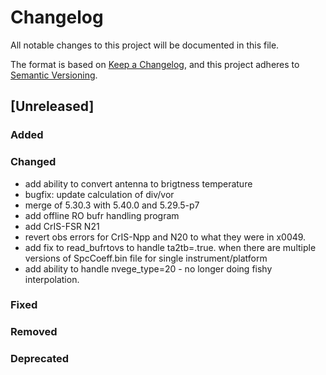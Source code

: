 # Changelog

All notable changes to this project will be documented in this file.

The format is based on [Keep a Changelog](https://keepachangelog.com/en/1.0.0/),
and this project adheres to [Semantic Versioning](https://semver.org/spec/v2.0.0.html).

## [Unreleased]

### Added

### Changed

- add ability to convert antenna to brigtness temperature
- bugfix: update calculation of div/vor
- merge of 5.30.3 with 5.40.0 and 5.29.5-p7
- add offline RO bufr handling program
- add CrIS-FSR N21
- revert obs errors for CrIS-Npp and N20 to what they
  were in x0049.
- add fix to read_bufrtovs to handle ta2tb=.true. when
  there are multiple versions of SpcCoeff.bin file for 
  single instrument/platform
- add ability to handle nvege_type=20 - no longer doing
  fishy interpolation.

### Fixed

### Removed

### Deprecated

